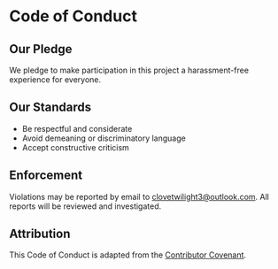 # Code of Conduct

## Our Pledge
We pledge to make participation in this project a harassment-free experience for everyone.

## Our Standards
- Be respectful and considerate
- Avoid demeaning or discriminatory language
- Accept constructive criticism

## Enforcement
Violations may be reported by email to <a href="mailto:clovetwilight3@outlook.com">clovetwilight3@outlook.com</a>. All reports will be reviewed and investigated.

## Attribution
This Code of Conduct is adapted from the [Contributor Covenant](https://www.contributor-covenant.org/).
